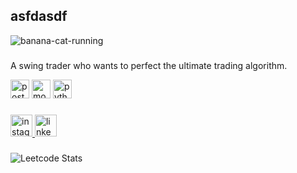 <h2 align="left">asfdasdf</h2>

![banana-cat-running](https://github.com/kokoavailable/kokoavailable/assets/165033012/06cf2180-072e-4235-ab6f-f77e3fde0cc6)

###
A swing trader who wants to perfect the ultimate trading algorithm.

<div align="left">
  <img src="https://cdn.jsdelivr.net/gh/devicons/devicon/icons/postgresql/postgresql-original.svg" height="30" alt="postgresql logo" />
  <img src="https://cdn.jsdelivr.net/gh/devicons/devicon/icons/mongodb/mongodb-original.svg" height="30" alt="mongodb logo" />
  <img src="https://cdn.jsdelivr.net/gh/devicons/devicon/icons/python/python-original.svg" height="30" alt="python logo"  />
  <img width="12" />
</div>

###
<div align="left">
  <a href="https://www.instagram.com/monsangter_invest">
  <img src="https://img.shields.io/static/v1?message=Instagram&logo=instagram&label=&color=E4405F&logoColor=white&labelColor=&style=for-the-badge" height="35" alt="instagram logo"  />
  </a>
  <img src="https://img.shields.io/static/v1?message=LinkedIn&logo=linkedin&label=&color=0077B5&logoColor=white&labelColor=&style=for-the-badge" height="35" alt="linkedin logo"  />
</div>

###
![Leetcode Stats](https://leetcard.jacoblin.cool/PaulBae?theme=dark&font=Pacifico%20Brush&ext=activity)
